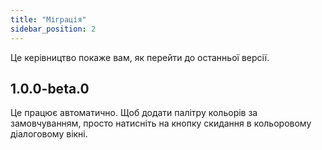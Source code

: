 ```yaml
---
title: "Міграція"
sidebar_position: 2
---
```


Це керівництво покаже вам, як перейти до останньої версії.

## 1.0.0-beta.0

Це працює автоматично. Щоб додати палітру кольорів за замовчуванням, просто натисніть на кнопку скидання в кольоровому діалоговому вікні.

